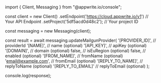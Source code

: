import { Client, Messaging } from "@appwrite.io/console";

const client = new Client()
    .setEndpoint('https://cloud.appwrite.io/v1') // Your API Endpoint
    .setProject('5df5acd0d48c2'); // Your project ID

const messaging = new Messaging(client);

const result = await messaging.updateMailgunProvider(
    '[PROVIDER_ID]', // providerId
    '[NAME]', // name (optional)
    '[API_KEY]', // apiKey (optional)
    '[DOMAIN]', // domain (optional)
    false, // isEuRegion (optional)
    false, // enabled (optional)
    '[FROM_NAME]', // fromName (optional)
    'email@example.com', // fromEmail (optional)
    '[REPLY_TO_NAME]', // replyToName (optional)
    '[REPLY_TO_EMAIL]' // replyToEmail (optional)
);

console.log(response);
